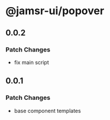 # @jamsr-ui/popover

## 0.0.2

### Patch Changes

- fix main script

## 0.0.1

### Patch Changes

- base component templates
